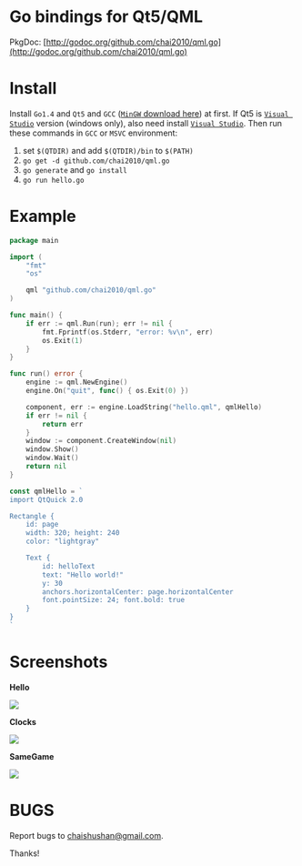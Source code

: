 Go bindings for Qt5/QML
=======================

PkgDoc: [http://godoc.org/github.com/chai2010/qml.go](http://godoc.org/github.com/chai2010/qml.go)

Install
=======

Install `Go1.4` and `Qt5` and `GCC` ([`MinGW` download here](http://tdm-gcc.tdragon.net/download)) at first.
If Qt5 is [`Visual Studio`](http://msdn.microsoft.com/en-us/vstudio/aa718325.aspx) version (windows only), also need install
[`Visual Studio`](http://msdn.microsoft.com/en-us/vstudio/aa718325.aspx).
Then run these commands in `GCC` or `MSVC` environment:

1. set `$(QTDIR)` and add `$(QTDIR)/bin` to `$(PATH)` 
2. `go get -d github.com/chai2010/qml.go`
3. `go generate` and `go install`
4. `go run hello.go`

Example
=======

```Go
package main

import (
	"fmt"
	"os"

	qml "github.com/chai2010/qml.go"
)

func main() {
	if err := qml.Run(run); err != nil {
		fmt.Fprintf(os.Stderr, "error: %v\n", err)
		os.Exit(1)
	}
}

func run() error {
	engine := qml.NewEngine()
	engine.On("quit", func() { os.Exit(0) })

	component, err := engine.LoadString("hello.qml", qmlHello)
	if err != nil {
		return err
	}
	window := component.CreateWindow(nil)
	window.Show()
	window.Wait()
	return nil
}

const qmlHello = `
import QtQuick 2.0

Rectangle {
	id: page
	width: 320; height: 240
	color: "lightgray"

	Text {
		id: helloText
		text: "Hello world!"
		y: 30
		anchors.horizontalCenter: page.horizontalCenter
		font.pointSize: 24; font.bold: true
	}
}
`
```

Screenshots
===========

**Hello**

[![](https://raw.githubusercontent.com/chai2010/qml.go/master/screenshot/windows/hello.jpg)](https://github.com/chai2010/qml.go/blob/master/examples/hello/main.go)

**Clocks**

[![](https://raw.githubusercontent.com/chai2010/qml.go/master/screenshot/windows/clocks.png)](https://github.com/chai2010/qml.go/blob/master/examples/clocks/main.go)

**SameGame**

[![](https://raw.githubusercontent.com/chai2010/qml.go/master/screenshot/windows/samegame.png)](https://github.com/chai2010/qml.go/tree/master/examples/samegame)


BUGS
====

Report bugs to <chaishushan@gmail.com>.

Thanks!
